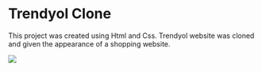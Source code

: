 <h1>Trendyol Clone</h1>

This project was created using Html and Css. 
Trendyol website was cloned and given the appearance of a shopping website.
</br>

![](trendyol.gif)